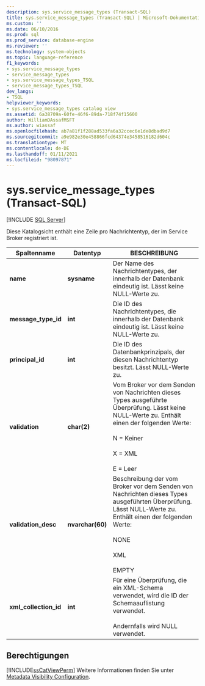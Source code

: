 ```yaml
---
description: sys.service_message_types (Transact-SQL)
title: sys.service_message_types (Transact-SQL) | Microsoft-Dokumentation
ms.custom: ''
ms.date: 06/10/2016
ms.prod: sql
ms.prod_service: database-engine
ms.reviewer: ''
ms.technology: system-objects
ms.topic: language-reference
f1_keywords:
- sys.service_message_types
- service_message_types
- sys.service_message_types_TSQL
- service_message_types_TSQL
dev_langs:
- TSQL
helpviewer_keywords:
- sys.service_message_types catalog view
ms.assetid: 6a38709a-60fe-46f6-89da-718f74f15600
author: WilliamDAssafMSFT
ms.author: wiassaf
ms.openlocfilehash: ab7a81f1f288ad533fa6a32ccec6e1de8dbad9d7
ms.sourcegitcommit: a9e982e30e458866fcd64374e3458516182d604c
ms.translationtype: MT
ms.contentlocale: de-DE
ms.lasthandoff: 01/11/2021
ms.locfileid: "98097871"
---
```

# <a name="sysservice_message_types-transact-sql"></a>sys.service_message_types (Transact-SQL)
[!INCLUDE [SQL Server](../../includes/applies-to-version/sqlserver.md)]

  Diese Katalogsicht enthält eine Zeile pro Nachrichtentyp, der im Service Broker registriert ist.
  
|Spaltenname|Datentyp|BESCHREIBUNG|  
|-----------------|---------------|-----------------|  
|**name**|**sysname**|Der Name des Nachrichtentypes, der innerhalb der Datenbank eindeutig ist. Lässt keine NULL-Werte zu.|  
|**message_type_id**|**int**|Die ID des Nachrichtentypes, die innerhalb der Datenbank eindeutig ist. Lässt keine NULL-Werte zu.|  
|**principal_id**|**int**|Die ID des Datenbankprinzipals, der diesen Nachrichtentyp besitzt. Lässt NULL-Werte zu.|  
|**validation**|**char(2)**|Vom Broker vor dem Senden von Nachrichten dieses Types ausgeführte Überprüfung. Lässt keine NULL-Werte zu. Enthält einen der folgenden Werte:<br /><br /> N = Keiner<br /><br /> X = XML<br /><br /> E = Leer|  
|**validation_desc**|**nvarchar(60)**|Beschreibung der vom Broker vor dem Senden von Nachrichten dieses Types ausgeführten Überprüfung. Lässt NULL-Werte zu. Enthält einen der folgenden Werte:<br /><br /> NONE<br /><br /> XML<br /><br /> EMPTY|  
|**xml_collection_id**|**int**|Für eine Überprüfung, die ein XML-Schema verwendet, wird die ID der Schemaauflistung verwendet.<br /><br /> Andernfalls wird NULL verwendet.|  
  
## <a name="permissions"></a>Berechtigungen  
 [!INCLUDE[ssCatViewPerm](../../includes/sscatviewperm-md.md)] Weitere Informationen finden Sie unter [Metadata Visibility Configuration](../../relational-databases/security/metadata-visibility-configuration.md).  
  
  

